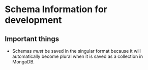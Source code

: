 # Schema Information for development

## Important things
 - Schemas *must* be saved in the singular format because it will automatically become plural when it is saved as a collection in MongoDB. 